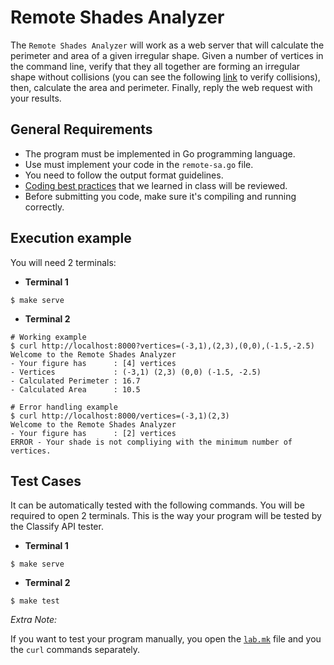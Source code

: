 Remote Shades Analyzer
======================
The `Remote Shades Analyzer` will work as a web server that will
calculate the perimeter and area of a given irregular shape.  Given a
number of vertices in the command line, verify that they all together
are forming an irregular shape without collisions (you can see the
following
[link](https://www.geeksforgeeks.org/check-if-two-given-line-segments-intersect/)
to verify collisions), then, calculate the area and
perimeter. Finally, reply the web request with your results.


General Requirements
--------------------
- The program must be implemented in Go programming language.
- Use must implement your code in the `remote-sa.go` file.
- You need to follow the output format guidelines.
- [Coding best practices](http://talks.obedmr.com/programming-art) that we learned in class will be reviewed.
- Before submitting you code, make sure it's compiling and running correctly.


Execution example
-----------------

You will need 2 terminals:

- **Terminal 1**
```
$ make serve
```

- **Terminal 2**
```
# Working example
$ curl http://localhost:8000?vertices=(-3,1),(2,3),(0,0),(-1.5,-2.5)
Welcome to the Remote Shades Analyzer
- Your figure has      : [4] vertices
- Vertices             : (-3,1) (2,3) (0,0) (-1.5, -2.5)
- Calculated Perimeter : 16.7
- Calculated Area      : 10.5

# Error handling example
$ curl http://localhost:8000/vertices=(-3,1)(2,3)
Welcome to the Remote Shades Analyzer
- Your figure has      : [2] vertices
ERROR - Your shade is not compliying with the minimum number of vertices.
```


Test Cases
----------

It can be automatically tested with the following commands. You will be required to open 2 terminals.
This is the way your program will be tested by the Classify API tester.

- **Terminal 1**
```
$ make serve
```

- **Terminal 2**
```
$ make test
```

*Extra Note:*

If you want to test your program manually, you open the
[`lab.mk`](lab.mk) file and you the `curl` commands separately.
